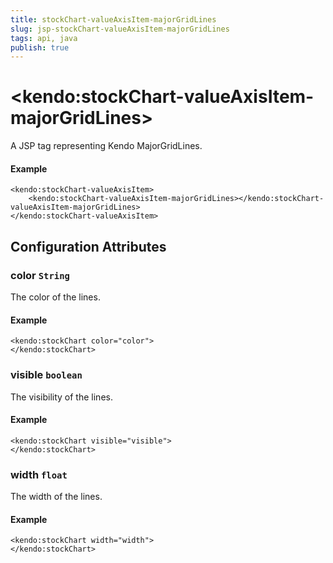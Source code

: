```yaml
---
title: stockChart-valueAxisItem-majorGridLines
slug: jsp-stockChart-valueAxisItem-majorGridLines
tags: api, java
publish: true
---
```


# \<kendo:stockChart-valueAxisItem-majorGridLines\>
A JSP tag representing Kendo MajorGridLines.

#### Example
    <kendo:stockChart-valueAxisItem>
        <kendo:stockChart-valueAxisItem-majorGridLines></kendo:stockChart-valueAxisItem-majorGridLines>
    </kendo:stockChart-valueAxisItem>


## Configuration Attributes


### color `String`

The color of the lines.

#### Example
    <kendo:stockChart color="color">
    </kendo:stockChart>



### visible `boolean`

The visibility of the lines.

#### Example
    <kendo:stockChart visible="visible">
    </kendo:stockChart>



### width `float`

The width of the lines.

#### Example
    <kendo:stockChart width="width">
    </kendo:stockChart>


